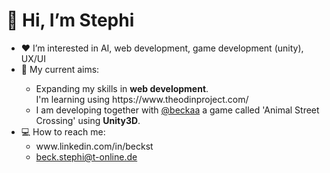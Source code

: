 <h1>👋 Hi, I’m Stephi</h1>

<ul>
  <li>❤️ I’m interested in AI, web development, game development (unity), UX/UI</li>
  <li>🌱 My current aims:</li>
    <ul>
      <li>Expanding my skills in <strong>web development</strong>.<br> I'm learning using https://www.theodinproject.com/</li>
      <li>I am developing together with <a href="https://github.com/beckaa/">@beckaa</a> a game called 'Animal Street Crossing' using <strong>Unity3D</strong>.</li>
    </ul> 
  <li>💻 How to reach me:
    <ul>
      <li> www.linkedin.com/in/beckst </li>
      <li> <a href="mailto: beck.stephi@t-online.de "> beck.stephi@t-online.de </a> </li>
    </ul>
</ul>

<!---
Stephi-x3/Stephi-x3 is a ✨ special ✨ repository because its `README.md` (this file) appears on your GitHub profile.
You can click the Preview link to take a look at your changes.
--->
